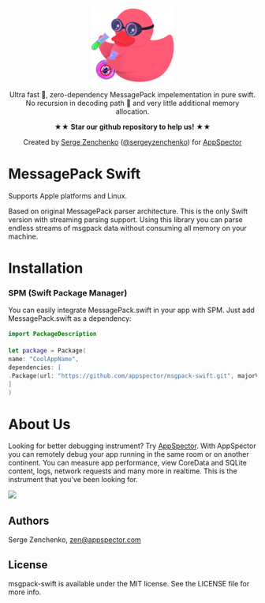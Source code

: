 <p align="center" >
<img src="https://raw.githubusercontent.com/appspector/msgpack-swift/master/Resources/logo.png" width=169px height=150px alt="AppSpector MessagePack" title="AppSpector MessagePack">
</p>

<p align="center" >Ultra fast 🚀, zero-dependency MessagePack impelementation in pure swift.<br/>
No recursion in decoding path 🧐 and very little additional memory allocation.
<p/>
<p align="center" >★★ <b>Star our github repository to help us!</b> ★★</p>
<p align="center" >Created by <a href="https://github.com/sergeyzenchenko">Serge Zenchenko</a> (<a href="http://www.twitter.com/sergeyzenchenko">@sergeyzenchenko</a>) for <a href="http://www.appspector.com">AppSpector</a></p>

# MessagePack Swift

Supports Apple platforms and Linux.

Based on original MessagePack parser architecture. This is the only Swift version with streaming parsing support.
Using this library you can parse endless streams of msgpack data without consuming all memory on your machine.

# Installation

### SPM (Swift Package Manager)

You can easily integrate MessagePack.swift in your app with SPM. Just add MessagePack.swift as a dependency:

```swift
import PackageDescription

let package = Package(
name: "CoolAppName",
dependencies: [
.Package(url: "https://github.com/appspector/msgpack-swift.git", majorVersion: 0.1),
]
)
```

# About Us

Looking for better debugging instrument? Try [AppSpector](https://appspector.com). With AppSpector you can remotely debug your app running in the same room or on another continent. You can measure app performance, view CoreData and SQLite content, logs, network requests and many more in realtime. This is the instrument that you've been looking for.

![](https://storage.googleapis.com/appspector-support/screenshots/appspector_twittercover2.png)

## Authors

Serge Zenchenko, zen@appspector.com

## License

msgpack-swift is available under the MIT license. See the LICENSE file for more info.

